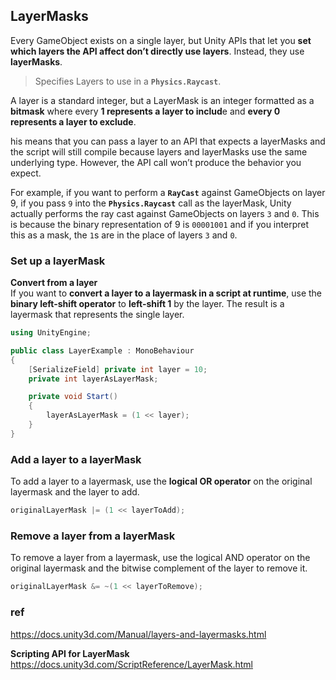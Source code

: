 ## LayerMasks

Every GameObject exists on a single layer, but Unity APIs that let you **set which layers the API affect don’t directly use layers**. Instead, they use **layerMasks**.

> Specifies Layers to use in a **`Physics.Raycast`**.

A layer is a standard integer, but a LayerMask is an integer formatted as a **bitmask** where every **1 represents a layer to includ**e and **every 0 represents a layer to exclude**. 

his means that you can pass a layer to an API that expects a layerMasks and the script will still compile because layers and layerMasks use the same underlying type. However, the API call won’t produce the behavior you expect.

For example, if you want to perform a **`RayCast`** against GameObjects on layer 9, if you pass `9` into the **`Physics.Raycast`** call as the layerMask, Unity actually performs the ray cast against GameObjects on layers `3` and `0`. This is because the binary representation of 9 is `00001001` and if you interpret this as a mask, the `1`s are in the place of layers `3` and `0`.

### Set up a layerMask

**Convert from a layer** \
If you want to **convert a layer to a layermask in a script at runtime**, use the **binary left-shift operator** to **left-shift 1** by the layer. The result is a layermask that represents the single layer.

```cs
using UnityEngine;

public class LayerExample : MonoBehaviour
{
    [SerializeField] private int layer = 10;
    private int layerAsLayerMask;

    private void Start()
    {
        layerAsLayerMask = (1 << layer);
    }
}
```
### Add a layer to a layerMask
To add a layer to a layermask, use the **logical OR operator** on the original layermask and the layer to add.
```cs
originalLayerMask |= (1 << layerToAdd);
```

### Remove a layer from a layerMask
To remove a layer from a layermask, use the logical AND operator on the original layermask and the bitwise complement of the layer to remove it.
```cs
originalLayerMask &= ~(1 << layerToRemove);
```

### ref
https://docs.unity3d.com/Manual/layers-and-layermasks.html

**Scripting API for LayerMask** \
https://docs.unity3d.com/ScriptReference/LayerMask.html
